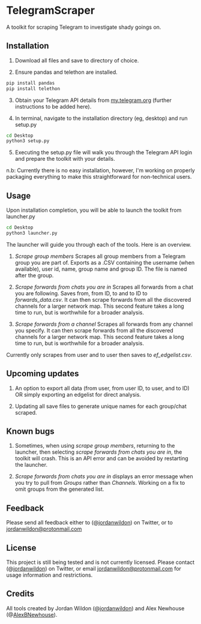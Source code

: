 # TelegramScraper

A toolkit for scraping Telegram to investigate shady goings on.

## Installation

1. Download all files and save to directory of choice.

2. Ensure pandas and telethon are installed.

```bash
pip install pandas
pip install telethon
```

3. Obtain your Telegram API details from [my.telegram.org][1] (further instructions to be added here).

4. In terminal, navigate to the installation directory (eg, desktop) and run setup.py 

```bash
cd Desktop
python3 setup.py
```

5. Executing the setup.py file will walk you through the Telegram API login and prepare the toolkit with your details.

n.b: Currently there is no easy installation, however, I'm working on properly packaging everything to make this straightforward for non-technical users.

## Usage

Upon installation completion, you will be able to launch the toolkit from launcher.py

```bash
cd Desktop
python3 launcher.py
```

The launcher will guide you through each of the tools. Here is an overview.

1. _Scrape group members_
Scrapes all group members from a Telegram group you are part of. Exports as a .CSV containing the username (when available), user id, name, group name and group ID. The file is named after the group.

2. _Scrape forwards from chats you are in_
Scrapes all forwards from a chat you are following. Saves from, from ID, to and to ID to _forwards_data.csv_. It can then scrape forwards from all the discovered channels for a larger network map. This second feature takes a long time to run, but is worthwhile for a broader analysis.

3. _Scrape forwards from a channel_
Scrapes all forwards from any channel you specify. It can then scrape forwards from all the discovered channels for a larger network map. This second feature takes a long time to run, but is worthwhile for a broader analysis.

Currently only scrapes from user and to user then saves to _ef_edgelist.csv_.

## Upcoming updates

1. An option to export all data (from user, from user ID, to user, and to ID) OR simply exporting an edgelist for direct analysis.

2. Updating all save files to generate unique names for each group/chat scraped.

## Known bugs

1. Sometimes, when using _scrape group members_, returning to the launcher, then selecting _scrape forwards from chats you are in_, the toolkit will crash. This is an API error and can be avoided by restarting the launcher.

2. _Scrape forwards from chats you are in_ displays an error message when you try to pull from _Groups_ rather than _Channels_. Working on a fix to omit groups from the generated list.

## Feedback

Please send all feedback either to (@[jordanwildon][2]) on Twitter, or to jordanwildon@protonmail.com

## License

This project is still being tested and is not currently licensed. Please contact (@[jordanwildon][2]) on Twitter, or email jordanwildon@protonmail.com for usage information and restrictions.

## Credits

All tools created by Jordan Wildon (@[jordanwildon][2]) and Alex Newhouse (@[AlexBNewhouse][3]).

[1]: <https://my.telegram.org/auth?to=apps> "Telegram API"
[2]: <https://www.twitter.com/jordanwildon> "@jordanwildon"
[3]: <https://www.twitter.com/AlexBNewhouse> "@AlexBNewhouse"
